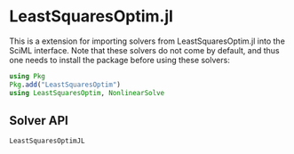 # LeastSquaresOptim.jl

This is a extension for importing solvers from LeastSquaresOptim.jl into the SciML
interface. Note that these solvers do not come by default, and thus one needs to install
the package before using these solvers:

```julia
using Pkg
Pkg.add("LeastSquaresOptim")
using LeastSquaresOptim, NonlinearSolve
```

## Solver API

```@docs
LeastSquaresOptimJL
```
